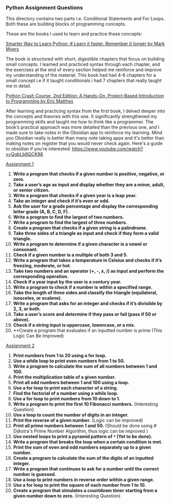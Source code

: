 ### Python Assignment Questions

This directory contains two parts i.e. Conditional Statements and For Loops. Both these are building blocks of programming concepts. 

These are the books I used to learn and practice these concepts:

<a href="https://www.amazon.com/Smarter-Way-Learn-Python-Remember/dp/1974431479">Smarter Way to Learn Python: # Learn it faster. Remember it longer by Mark Myers</a>

The book is structured with short, digestible chapters that focus on building small concepts. I learned and practiced syntax through each chapter, and the exercises at the end of every section helped me reinforce and improve my understanding of the material. This book had had 4-6 chapters for a small concept i.e if it taught conditionals i had 7 chapters that really taught me in detail.

<a href="https://www.amazon.com/Python-Crash-Course-2nd-Edition/dp/1593279280">Python Crash Course, 2nd Edition: A Hands-On, Project-Based Introduction to Programming by Eric Matthes</a>

After learning and practicing syntax from the first book, I delved deeper into the concepts and theories with this one. It significantly strengthened my programming skills and taught me how to think like a programmer. The book’s practical approach was more detailed than the previous one, and I made sure to take notes in the Obsidian app to reinforce my learning. Mind you Obsidian really is better than many note taking apps and it's better than making notes on register that you would never check again. Here's a guide to obsidian if you're interested: https://www.youtube.com/watch?v=QgbLb6QCK88 

<a href="https://github.com/shery7310/AI-and-Data-Science-Python-Saylani-Mass-IT/tree/main/Assignments/Assignments-01">Assignment 1</a>

1. **Write a program that checks if a given number is positive, negative, or zero.**
2. **Take a user’s age as input and display whether they are a minor, adult, or senior citizen.**
3. **Write a program that checks if a given year is a leap year.**
4. **Take an integer and check if it’s even or odd.**
5. **Ask the user for a grade percentage and display the corresponding letter grade (A, B, C, D, F).**
6. **Write a program to find the largest of two numbers.**
7. **Write a program to find the largest of three numbers.**
8. **Create a program that checks if a given string is a palindrome.**
9. **Take three sides of a triangle as input and check if they form a valid triangle.**
10. **Write a program to determine if a given character is a vowel or consonant.**
11. **Check if a given number is a multiple of both 3 and 5.**
12. **Write a program that takes a temperature in Celsius and checks if it’s freezing, moderate, or hot.**
13. **Take two numbers and an operator (+, -, x, /) as input and perform the corresponding operation.**
14. **Check if a year input by the user is a century year.**
15. **Write a program to check if a number is within a specified range.**
16. **Take the length of three sides and classify the triangle (equilateral, isosceles, or scalene).**
17. **Write a program that asks for an integer and checks if it’s divisible by 2, 3, or both.**
18. **Take a user’s score and determine if they pass or fail (pass if 50 or above).**
19. **Check if a string input is uppercase, lowercase, or a mix.**
20. **Create a program that evaluates if an inputted number is prime (This Logic Can Be Improved)

<a href="https://github.com/shery7310/AI-and-Data-Science-Python-Saylani-Mass-IT/tree/main/Assignments/Assignments-02">Assignment 2</a>

1. **Print numbers from 1 to 20 using a for loop.**
2. **Use a while loop to print even numbers from 1 to 50.**
3. **Write a program to calculate the sum of all numbers between 1 and 100.**
4. **Print the multiplication table of a given number.**
5. **Print all odd numbers between 1 and 100 using a loop.**
6. **Use a for loop to print each character of a string.**
7. **Find the factorial of a number using a while loop.**
8. **Use a for loop to print numbers from 10 down to 1.**
9. **Write a program to print the first 10 Fibonacci numbers.** (Interesting Question)
10. **Use a loop to count the number of digits in an integer.**
11. **Print the reverse of a given number.** (Logic can be improved)
12. **Print all prime numbers between 1 and 50.** (Should be done using # Dijkstra's Prime Number Algorithm, thus logic can be improved )
13. **Use nested loops to print a pyramid pattern of `*` (Yet to be done).**
14. **Write a program that breaks the loop when a certain condition is met.**
15. **Print the sum of even and odd numbers separately up to a given number.**
16. **Create a program to calculate the sum of the digits of an inputted integer.**
17. **Write a program that continues to ask for a number until the correct number is guessed.**
18. **Use a loop to print numbers in reverse order within a given range.**
19. **Use a for loop to print the square of each number from 1 to 10.**
20. **Create a program that simulates a countdown timer starting from a given number down to zero.** (Interesting Question)
